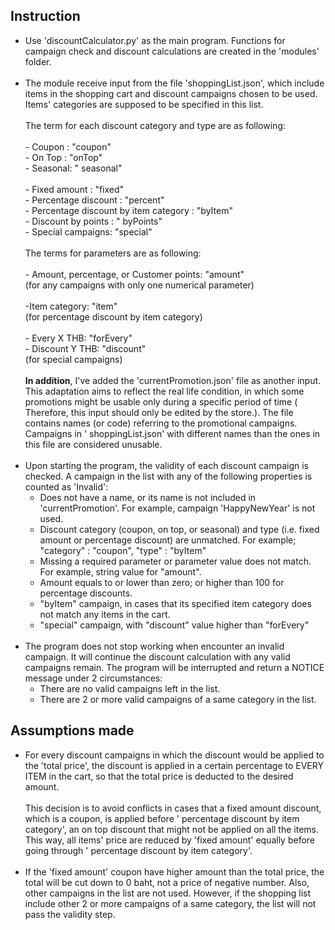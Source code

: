## Instruction

- Use 'discountCalculator.py' as the main program. Functions for campaign check and discount calculations are created in
  the 'modules' folder.<br/><br/>
- The module receive input from the file 'shoppingList.json', which include items in the shopping cart and discount
  campaigns chosen to be used. Items' categories are supposed to be specified in this list.<br/><br/> The term for each
  discount category and type are as following:<br/><br/>- Coupon : "coupon"<br/>- On Top : "onTop"<br/>- Seasonal: "
  seasonal"  <br/><br/>- Fixed amount : "fixed"<br/>- Percentage discount : "percent"<br/>- Percentage discount by item
  category : "byItem"<br/>- Discount by points : "
  byPoints"<br/>- Special campaigns: "special" <br/><br/>The terms for parameters are as following:<br/><br/>- Amount,
  percentage, or Customer points: "amount" <br/>(for any campaigns with only one numerical parameter)<br/><br/>-Item
  category: "item"<br/>(for percentage discount by item category)<br/><br/>- Every X THB: "forEvery"<br/>- Discount Y
  THB: "discount"<br/>(for special campaigns) <br/><br/> **In addition**, I've added the 'currentPromotion.json' file as
  another input. This adaptation aims to reflect the real life condition, in which some promotions might be usable only
  during a specific period of time (
  Therefore, this input should only be edited by the store.). The file contains names (or code)
  referring to the promotional campaigns. Campaigns in '
  shoppingList.json' with different names than the ones in this file are considered unusable.<br/><br/>
- Upon starting the program, the validity of each discount campaign is checked. A campaign in the list with any of the
  following properties is counted as 'Invalid':
    - Does not have a name, or its name is not included in 'currentPromotion'. For example, campaign 'HappyNewYear' is
      not used.
    - Discount category (coupon, on top, or seasonal) and type (i.e. fixed amount or percentage discount) are unmatched.
      For example; "category" : "coupon", "type" : "byItem"
    - Missing a required parameter or parameter value does not match. For example, string value for "amount".
    - Amount equals to or lower than zero; or higher than 100 for percentage discounts.
    - "byItem" campaign, in cases that its specified item category does not match any items in the cart.
    - "special" campaign, with "discount" value higher than "forEvery"<br/><br/>
- The program does not stop working when encounter an invalid campaign. It will continue the discount calculation with
  any valid campaigns remain. The program will be interrupted and return a NOTICE message under 2 circumstances:
  - There are no valid campaigns left in the list.
  - There are 2 or more valid campaigns of a same category in the list.

## Assumptions made

- For every discount campaigns in which the discount would be applied to the 'total price', the discount is applied in a
  certain percentage to EVERY ITEM in the cart, so that the total price is deducted to the desired amount. <br><br>This
  decision is to avoid conflicts in cases that a fixed amount discount, which is a coupon, is applied before '
  percentage discount by item category', an on top discount that might not be applied on all the items. This way, all
  items' price are reduced by 'fixed amount' equally before going through ' percentage discount by item category'.
  <br/><br/>
- If the 'fixed amount' coupon have higher amount than the total price, the total will be cut down to 0 baht, not a
  price of negative number. Also, other campaigns in the list are not used. However, if the shopping list include other
  2 or more campaigns of a same category, the list will not pass the validity step.